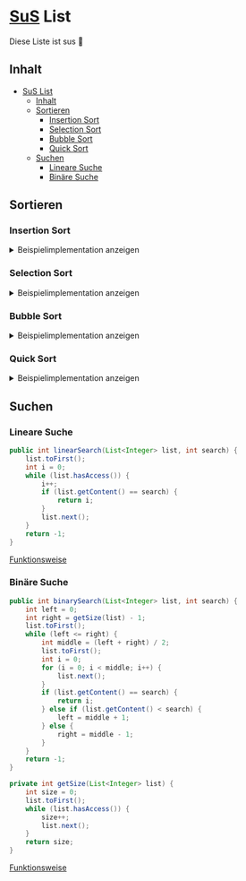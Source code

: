 # [SuS](## "Suchen und Sortieren ") List

Diese Liste ist sus :rat:

## Inhalt

- [SuS List](#sus-list)
  - [Inhalt](#inhalt)
  - [Sortieren](#sortieren)
    - [Insertion Sort](#insertion-sort)
    - [Selection Sort](#selection-sort)
    - [Bubble Sort](#bubble-sort)
    - [Quick Sort](#quick-sort)
  - [Suchen](#suchen)
    - [Lineare Suche](#lineare-suche)
    - [Binäre Suche](#binäre-suche)

## Sortieren

### Insertion Sort

<details>
  <summary>Beispielimplementation anzeigen</summary>


```java
private List<Integer> insertionSort(List<Integer> list) {
    List<Integer> helperList = new List<>();
    while (!list.isEmpty())
    {
        list.toFirst();
        helperList.toFirst();

        if (helperList.isEmpty()) {
            helperList.insert(list.getContent());
            list.remove();
            continue;
        }
        boolean hasInserted = false;
        while (helperList.hasAccess()) {
            if (helperList.getContent() < list.getContent()) {
                helperList.insert(list.getContent());
                hasInserted = true;
                break;
            }
            helperList.next();
        }

        if (!hasInserted) {
            helperList.append(list.getContent());
        }

        list.remove();
    }
    return helperList;
}
```

[Funktionsweise](https://github.com/INFOGruppeC/Lernzettel/Lineare-Datenstrukturen/blob/main/sus#insertion-sort)

</details>

### Selection Sort

<details>
  <summary>Beispielimplementation anzeigen</summary>

```java
public int findBest(List<Integer> list) {
    list.toFirst();
    int best = list.getContent();
    while (list.hasAccess()) {
        if (list.getContent() > best) {
            best = list.getContent();
        }
        list.next();
    }
    return best;
}

private List<Integer> selectionSort(List<Integer> list) {
    List<Integer> helperList = new List<>();
    while (!list.isEmpty())
    {
        // Beste Karte heraussuchen
        int best = findBest(list);
        list.toFirst();
        while (list.getContent() != best)
        {
            list.next();
        }

        helperList.append(best);
        list.remove();
    }
    return helperList;
}
```

[Funktionsweise](https://github.com/INFOGruppeC/Lernzettel/Lineare-Datenstrukturen/blob/main/sus#selection-sort)

</details>

### Bubble Sort

<details>
  <summary>Beispielimplementation anzeigen</summary>

```java
private List<Integer> bubblesort(List<Integer> list) {
    boolean swapped;
    int first, second;
    do
    {
        swapped = false;
        list.toFirst();
        first = list.getContent();
        list.remove();
        while (list.hasAccess())
        {
            second = list.getContent();
            if (first >= second)
            {
                list.insert(first);
                first = second;
                list.remove();
            }
            else
            {
                swapped = true;
                list.next();
            }
        }
        list.append(first);
    }
    while (swapped);
    return list;
}
```

[Funktionsweise](https://github.com/INFOGruppeC/Lernzettel/Lineare-Datenstrukturen/blob/main/sus#bubble-sort)

</details>

### Quick Sort

<details>
  <summary>Beispielimplementation anzeigen</summary>

```java
public List<Integer> quicksort(List<Integer> list) {
    if (list.isEmpty()) {
        return list;
    }
    List<Integer> left = new List<>();
    List<Integer> right = new List<>();
    List<Integer> equal = new List<>();
    list.toFirst();
    int pivot = list.getContent();
    while (list.hasAccess()) {
        if (list.getContent() < pivot) {
            left.append(list.getContent());
        } else if (list.getContent() > pivot) {
            right.append(list.getContent());
        } else {
            equal.append(list.getContent());
        }
        list.next();
    }
    left = quicksort(left);
    right = quicksort(right);
    left.concat(equal);
    left.concat(right);
    return left;
}
```

[Funktionsweise](https://github.com/INFOGruppeC/Lernzettel/blob/main/sus#quick-sort)

</details>

## Suchen

### Lineare Suche

```java
public int linearSearch(List<Integer> list, int search) {
    list.toFirst();
    int i = 0;
    while (list.hasAccess()) {
        i++;
        if (list.getContent() == search) {
            return i;
        }
        list.next();
    }
    return -1;
}
```

[Funktionsweise](https://github.com/INFOGruppeC/Lernzettel/blob/main/sus#lineare-suche)

### Binäre Suche

```java
public int binarySearch(List<Integer> list, int search) {
    int left = 0;
    int right = getSize(list) - 1;
    list.toFirst();
    while (left <= right) {
        int middle = (left + right) / 2;
        list.toFirst();
        int i = 0;
        for (i = 0; i < middle; i++) {
            list.next();
        }
        if (list.getContent() == search) {
            return i;
        } else if (list.getContent() < search) {
            left = middle + 1;
        } else {
            right = middle - 1;
        }
    }
    return -1;
}
```

```java
private int getSize(List<Integer> list) {
    int size = 0;
    list.toFirst();
    while (list.hasAccess()) {
        size++;
        list.next();
    }
    return size;
}
```

[Funktionsweise](https://github.com/INFOGruppeC/Lernzettel/blob/main/sus#binäre-suche)
